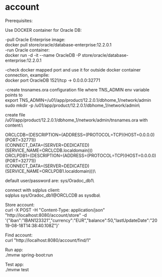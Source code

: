 # account

Prerequisites:

Use DOCKER container for Oracle DB:

-pull Oracle Enterprise image:\
  docker pull store/oracle/database-enterprise:12.2.0.1\
-run Oracle container:\
   docker run -d -it --name OracleDB -P store/oracle/database-enterprise:12.2.0.1

-check docker mapped port and use it for outside docker container connection, examplle:\
   docker port OracleDB 1521/tcp -> 0.0.0.0:32771

-create tnsnames.ora configuration file where TNS_ADMIN env variable points to\
  export TNS_ADMIN=/u01/app/product/12.2.0.1/dbhome_1/network/admin\
  sudo mkdir -p /u01/app/product/12.2.0.1/dbhome_1/network/admin\

create file /u01/app/product/12.2.0.1/dbhome_1/network/admin/tnsnames.ora with content:\

ORCLCDB=(DESCRIPTION=(ADDRESS=(PROTOCOL=TCP)(HOST=0.0.0.0)(PORT=32771))\
    (CONNECT_DATA=(SERVER=DEDICATED)(SERVICE_NAME=ORCLCDB.localdomain)))\
ORCLPDB1=(DESCRIPTION=(ADDRESS=(PROTOCOL=TCP)(HOST=0.0.0.0)(PORT=32771))\
    (CONNECT_DATA=(SERVER=DEDICATED)(SERVICE_NAME=ORCLPDB1.localdomain)))\

default user/password are: sys/Oradoc_db1\

connect with sqlplus client:\
sqlplus sys/Oradoc_db1@ORCLCDB as sysdba\

Store account:\
curl   -X POST   -H "Content-Type: application/json"   "http://localhost:8080/account/store"   -d '{"iban":"IBAN123321","currency":"EUR","balance":50,"lastUpdateDate":"2019-08-18T14:38:40.108Z"}'

Find account:\
curl "http://localhost:8080/account/find/1"

Run app:\
./mvnw spring-boot:run

Test app:\
./mvnw test

